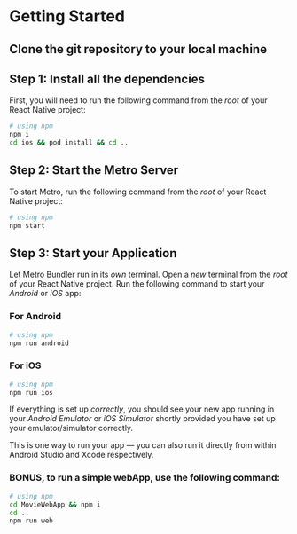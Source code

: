# Getting Started

## Clone the git repository to your local machine

## Step 1: Install all the dependencies

First, you will need to run the following command from the _root_ of your React Native project:

```bash
# using npm
npm i
cd ios && pod install && cd ..
```

## Step 2: Start the Metro Server

To start Metro, run the following command from the _root_ of your React Native project:

```bash
# using npm
npm start
```

## Step 3: Start your Application

Let Metro Bundler run in its _own_ terminal. Open a _new_ terminal from the _root_ of your React Native project. Run the following command to start your _Android_ or _iOS_ app:

### For Android

```bash
# using npm
npm run android

```

### For iOS

```bash
# using npm
npm run ios

```

If everything is set up _correctly_, you should see your new app running in your _Android Emulator_ or _iOS Simulator_ shortly provided you have set up your emulator/simulator correctly.

This is one way to run your app — you can also run it directly from within Android Studio and Xcode respectively.

### BONUS, to run a simple webApp, use the following command:

```bash
# using npm
cd MovieWebApp && npm i
cd ..
npm run web

```
